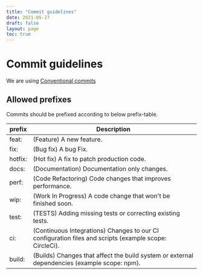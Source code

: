 ```yaml
---
title: "Commit guidelines"
date: 2021-05-27
draft: false
layout: page
toc: true
---
```


# Commit guidelines
We are using [Conventional commits](https://www.conventionalcommits.org/en/v1.0.0/)

## Allowed prefixes
Commits should be prefixed according to below prefix-table.

| prefix   | Description                                                                                             |
| -------- | --------------------------------------------------------------------------------------------------------|
| feat:    | (Feature) A new feature.                                                                                |
| fix:     | (Bug fix) A bug Fix.                                                                                    |
| hotfix:  | (Hot fix) A fix to patch production code.                                                               |
| docs:    | (Documentation) Documentation only changes.                                                             |
| perf:    | (Code Refactoring) Code changes that improves performance.                                              |
| wip:     | (Work In Progress) A code change that won't be finished soon.                                           |
| test:    | (TESTS) Adding missing tests or correcting existing tests.                                              |
| ci:      | (Continuous Integrations) Changes to our CI configuration files and scripts (example scope: CircleCi).  |
| build:   | (Builds) Changes that affect the build system or external dependencies (example scope: npm).            |
